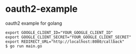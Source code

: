 # oauth2-example
oauth2 example for golang


```
export GOOGLE_CLIENT_ID="YOUR_GOOGLE_CLIENT_ID"
export GOOGLE_CLIENT_SECRET="YOUR_GOOGLE_CLIENT_SECRET"
export REDIRECT_URL="http://localhost:8080/callback"
$ go run main.go
```